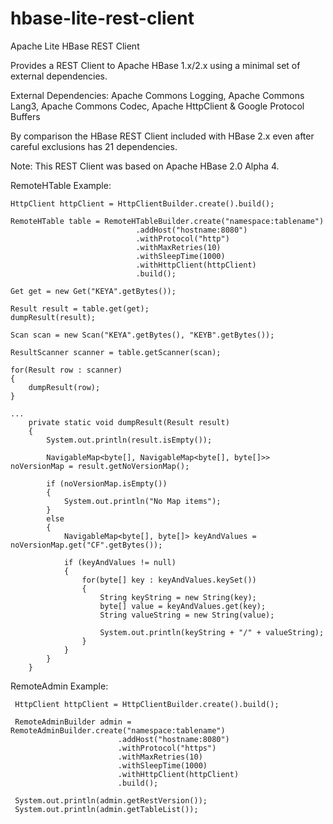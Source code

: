 # hbase-lite-rest-client
Apache Lite HBase REST Client 

Provides a REST Client to Apache HBase 1.x/2.x using a minimal set of external dependencies.

External Dependencies: Apache Commons Logging, Apache Commons Lang3, Apache Commons Codec, Apache HttpClient & Google Protocol Buffers

By comparison the HBase REST Client included with HBase 2.x even after careful exclusions has 21 dependencies.
 
Note: This REST Client was based on Apache HBase 2.0 Alpha 4.
  
RemoteHTable Example:

```
HttpClient httpClient = HttpClientBuilder.create().build();
 			
RemoteHTable table = RemoteHTableBuilder.create("namespace:tablename")
	 						.addHost("hostname:8080")
 							.withProtocol("http")
 							.withMaxRetries(10)
							.withSleepTime(1000)
							.withHttpClient(httpClient)
							.build();

Get get = new Get("KEYA".getBytes());
		
Result result = table.get(get);
dumpResult(result);

Scan scan = new Scan("KEYA".getBytes(), "KEYB".getBytes());
    	
ResultScanner scanner = table.getScanner(scan);
    	
for(Result row : scanner)
{
	dumpResult(row);
}

...
	private static void dumpResult(Result result)
	{
		System.out.println(result.isEmpty());

    	NavigableMap<byte[], NavigableMap<byte[], byte[]>> noVersionMap = result.getNoVersionMap();
    	
    	if (noVersionMap.isEmpty())
		{
    		System.out.println("No Map items");
		}
    	else
    	{
    		NavigableMap<byte[], byte[]> keyAndValues = noVersionMap.get("CF".getBytes());
    		
    		if (keyAndValues != null)
    		{
    			for(byte[] key : keyAndValues.keySet())
    			{
    				String keyString = new String(key);
    				byte[] value = keyAndValues.get(key);
    				String valueString = new String(value);
    				
    				System.out.println(keyString + "/" + valueString);
    			}
    		}
    	}
	}
```

RemoteAdmin Example:

```
 HttpClient httpClient = HttpClientBuilder.create().build();
 			
 RemoteAdminBuilder admin = RemoteAdminBuilder.create("namespace:tablename")
 						.addHost("hostname:8080")
 						.withProtocol("https")
 						.withMaxRetries(10)
 						.withSleepTime(1000)
 						.withHttpClient(httpClient)
 						.build();

 System.out.println(admin.getRestVersion());
 System.out.println(admin.getTableList()); 						
```
